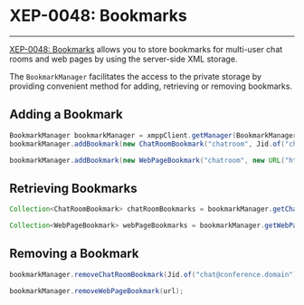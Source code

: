 # XEP-0048: Bookmarks
---

[XEP-0048: Bookmarks][Bookmarks] allows you to store bookmarks for multi-user chat rooms and web pages by using the server-side XML storage.

The `BookmarkManager` facilitates the access to the private storage by providing convenient method for adding, retrieving or removing bookmarks.

## Adding a Bookmark

```java
BookmarkManager bookmarkManager = xmppClient.getManager(BookmarkManager.class);
bookmarkManager.addBookmark(new ChatRoomBookmark("chatroom", Jid.of("chat@conference.domain")));
```

```java
bookmarkManager.addBookmark(new WebPageBookmark("chatroom", new URL("http://www.xmpp.org")));
```

## Retrieving Bookmarks

```java
Collection<ChatRoomBookmark> chatRoomBookmarks = bookmarkManager.getChatRoomBookmarks();
```

```java
Collection<WebPageBookmark> webPageBookmarks = bookmarkManager.getWebPageBookmarks();
```

## Removing a Bookmark

```java
bookmarkManager.removeChatRoomBookmark(Jid.of("chat@conference.domain"));
```

```java
bookmarkManager.removeWebPageBookmark(url);
```


[Bookmarks]: http://xmpp.org/extensions/xep-0048.html "XEP-0048: Bookmarks"

